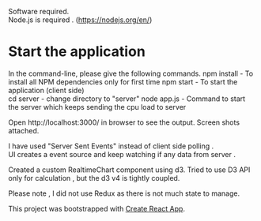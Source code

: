 

Software required.  
 Node.js is required . (https://nodejs.org/en/)

Start the application
======
In the command-line, please give the following commands.
npm install     - To install all NPM dependencies only for first time
npm start       - To start the application (client side)  
cd server       - change directory to "server"
node app.js     -  Command to start the server which keeps sending the cpu load to server

Open http://localhost:3000/ in browser to see the output. Screen shots attached.

I have used "Server Sent Events" instead of client side polling .  
UI creates a event source and keep watching if any data from server .

Created a custom RealtimeChart component using d3.
Tried to use D3 API only for calculation , but the d3 v4 is tightly coupled.

Please note , I did not use Redux as there is not much state to manage.

This project was bootstrapped with [Create React App](https://github.com/facebookincubator/create-react-app).
